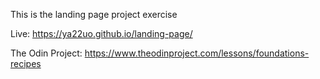 This is the landing page project exercise

Live: https://ya22uo.github.io/landing-page/


The Odin Project: https://www.theodinproject.com/lessons/foundations-recipes
